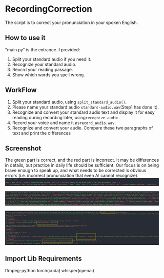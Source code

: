 # RecordingCorrection

The script is to correct your pronunciation in your spoken English.

## How to use it

"main.py" is the entrance. I provided:

1. Split your standard audio if you need it.
2. Recognize your standard audio.
3. Reocrd your reading passage.
4. Show which words you spell wrong.

## WorkFlow

1. Split your standard audio, using ```split_standard_audio()```.
2. Please name your standard audio ```standard-audio.wav```(Step1 has done it).
3. Recognize and convert your standard audio text and display it for easy reading during recording later, using```recognize_audio```.
4. Record your voice and name it as```record_audio.wav```.
5. Recognize and convert your audio. Compare these two paragraphs of text and print the differences

## Screenshot

The green part is correct, and the red part is incorrect.
It may be differences in details, but practice in daily life should be sufficient. Our focus is on being brave enough to speak up, and what needs to be corrected is obvious errors (i.e. incorrect pronunciation that even AI cannot recognize).
![1720535904844](images/README/1720535904844.png)

![1720264136298](images/README/1720264136298.png)

![1720261579269](images/README/1720261579269.png)

## Import Lib Requirements

ffmpeg-python
torch(cuda)
whisper(openai)
